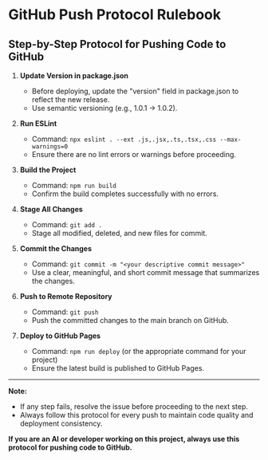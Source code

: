 # GitHub Push Protocol Rulebook

## Step-by-Step Protocol for Pushing Code to GitHub

1. **Update Version in package.json**
   - Before deploying, update the "version" field in package.json to reflect the new release.
   - Use semantic versioning (e.g., 1.0.1 → 1.0.2).

2. **Run ESLint**
   - Command: `npx eslint . --ext .js,.jsx,.ts,.tsx,.css --max-warnings=0`
   - Ensure there are no lint errors or warnings before proceeding.

3. **Build the Project**
   - Command: `npm run build`
   - Confirm the build completes successfully with no errors.

4. **Stage All Changes**
   - Command: `git add .`
   - Stage all modified, deleted, and new files for commit.

5. **Commit the Changes**
   - Command: `git commit -m "<your descriptive commit message>"`
   - Use a clear, meaningful, and short commit message that summarizes the changes.

6. **Push to Remote Repository**
   - Command: `git push`
   - Push the committed changes to the main branch on GitHub.

7. **Deploy to GitHub Pages**
   - Command: `npm run deploy` (or the appropriate command for your project)
   - Ensure the latest build is published to GitHub Pages.

---

**Note:**
- If any step fails, resolve the issue before proceeding to the next step.
- Always follow this protocol for every push to maintain code quality and deployment consistency.

**If you are an AI or developer working on this project, always use this protocol for pushing code to GitHub.**